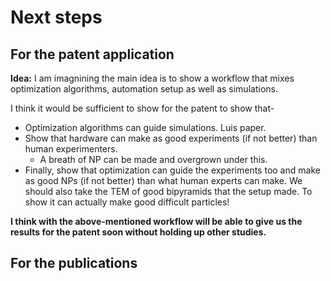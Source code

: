 # Next steps

## For the patent application

**Idea:** I am imagnining the main idea is to show a workflow that mixes optimization algorithms, automation setup as well as simulations.

I think it would be sufficient to show for the patent to show that-
- Optimization algorithms can guide simulations. Luis paper.
- Show that hardware can make as good experiments (if not better) than human experimenters.
    - A breath of NP can be made and overgrown under this.
- Finally, show that optimization can guide the experiments too and make as good NPs (if not better) than what human experts can make. 
We should also take the TEM of good bipyramids that the setup made. To show it can actually make good difficult particles!

**I think with the above-mentioned workflow will be able to give us the results for the patent soon without holding up other studies.**

## For the publications

